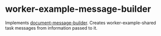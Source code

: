 # worker-example-message-builder
Implements [document-message-builder](https://github.com/JobService/document-message-builder). Creates worker-example-shared task messages from information passed to it.
